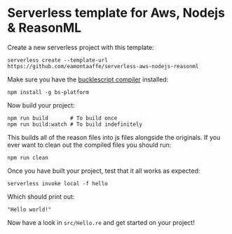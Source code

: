 # Serverless template for Aws, Nodejs & ReasonML

Create a new serverless project with this template:

```
serverless create --template-url https://github.com/eamontaaffe/serverless-aws-nodejs-reasonml
```

Make sure you have the [bucklescript compiler](https://bucklescript.github.io/)
installed:

```
npm install -g bs-platform
```

Now build your project:

```
npm run build       # To build once
npm run build:watch # To build indefinitely
```

This builds all of the reason files into js files alongside the originals. If
you ever want to clean out the compiled files you should run:

```
npm run clean
```

Once you have built your project, test that it all works as expected:

```
serverless invoke local -f hello
```

Which should print out:

```
"Hello world!"
```

Now have a look in `src/Hello.re` and get started on your project!
